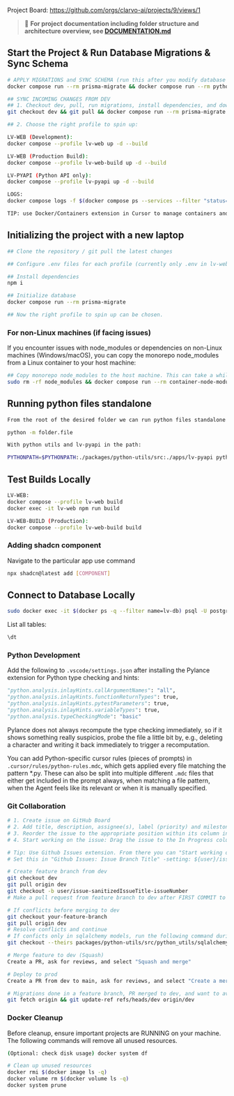 Project Board: https://github.com/orgs/clarvo-ai/projects/9/views/1

> 📖 **For project documentation including folder structure and architecture overview, see [DOCUMENTATION.md](./DOCUMENTATION.md)**

## Start the Project & Run Database Migrations & Sync Schema

```bash
# APPLY MIGRATIONS and SYNC SCHEMA (run this after you modify database schema .prisma files):
docker compose run --rm prisma-migrate && docker compose run --rm python-typegen

## SYNC INCOMING CHANGES FROM DEV
## 1. Checkout dev, pull, run migrations, install dependencies, and down all containers
git checkout dev && git pull && docker compose run --rm prisma-migrate && npm i && docker compose down

## 2. Choose the right profile to spin up:

LV-WEB (Development):
docker compose --profile lv-web up -d --build

LV-WEB (Production Build):
docker compose --profile lv-web-build up -d --build

LV-PYAPI (Python API only):
docker compose --profile lv-pyapi up -d --build

LOGS:
docker compose logs -f $(docker compose ps --services --filter "status=running")

TIP: use Docker/Containers extension in Cursor to manage containers and see logs
```

## Initializing the project with a new laptop

```bash
## Clone the repository / git pull the latest changes

## Configure .env files for each profile (currently only .env in lv-web based on .env.example)

## Install dependencies
npm i

## Initialize database
docker compose run --rm prisma-migrate

## Now the right profile to spin up can be chosen.
```

### For non-Linux machines (if facing issues)

If you encounter issues with node_modules or dependencies on non-Linux machines (Windows/macOS), you can copy the monorepo node_modules from a Linux container to your host machine:

```bash
## Copy monorepo node_modules to the host machine. This can take a while.
sudo rm -rf node_modules && docker compose run --rm container-node-modules && mv ./container_node_modules ./node_modules
```

## Running python files standalone

```bash
From the root of the desired folder we can run python files standalone by using the following command:

python -m folder.file

With python utils and lv-pyapi in the path:

PYTHONPATH=$PYTHONPATH:./packages/python-utils/src:./apps/lv-pyapi python -m folder.file

```

## Test Builds Locally

```bash
LV-WEB:
docker compose --profile lv-web build
docker exec -it lv-web npm run build

LV-WEB-BUILD (Production):
docker compose --profile lv-web-build build

```

### Adding shadcn component

Navigate to the particular app
use command

```bash
npx shadcn@latest add [COMPONENT]
```

## Connect to Database Locally

```bash
sudo docker exec -it $(docker ps -q --filter name=lv-db) psql -U postgres
```

List all tables:

```sql
\dt
```

### Python Development

Add the following to `.vscode/settings.json` after installing the Pylance extension for Python type checking and hints:

```Python
"python.analysis.inlayHints.callArgumentNames": "all",
"python.analysis.inlayHints.functionReturnTypes": true,
"python.analysis.inlayHints.pytestParameters": true,
"python.analysis.inlayHints.variableTypes": true,
"python.analysis.typeCheckingMode": "basic"
```

Pylance does not always recompute the type checking immediately, so if it shows something really suspicios, probe the file a little bit by, e.g., deleting a character and writing it back immediately to trigger a recomputation.

You can add Python-specific cursor rules (pieces of prompts) in `.cursor/rules/python-rules.mdc`, which gets applied every file matching the pattern \*.py. These can also be split into multiple different `.mdc` files that either get included in the prompt always, when matching a file pattern, when the Agent feels like its relevant or when it is manually specified.

### Git Collaboration

```bash
# 1. Create issue on GitHub Board
# 2. Add title, description, assignee(s), label (priority) and milestone
# 3. Reorder the issue to the appropriate position within its column in descending order of priority
# 4. Start working on the issue: Drag the issue to the In Progress column

# Tip: Use Github Issues extension. From there you can "Start working on issue" and it will automatically create a branch and checkout to it.
# Set this in "Github Issues: Issue Branch Title" -setting: ${user}/issue-${sanitizedIssueTitle}-${issueNumber}

# Create feature branch from dev
git checkout dev
git pull origin dev
git checkout -b user/issue-sanitizedIssueTitle-issueNumber
# Make a pull request from feature branch to dev after FIRST COMMIT to ensure visibility of the work being done.

# If conflicts before merging to dev
git checkout your-feature-branch
git pull origin dev
# Resolve conflicts and continue
# If conficts only in sqlalchemy models, run the following command during the merge
git checkout --theirs packages/python-utils/src/python_utils/sqlalchemy_models.py && git add packages/python-utils/src/python_utils/sqlalchemy_models.py && git merge --continue && docker compose run --rm prisma-migrate && docker compose run --rm python-typegen && git add packages/python-utils/src/python_utils/sqlalchemy_models.py && git commit -m "sync types" && git push

# Merge feature to dev (Squash)
Create a PR, ask for reviews, and select "Squash and merge"

# Deploy to prod
Create a PR from dev to main, ask for reviews, and select "Create a merge commit"

# Migrations done in a feature branch, PR merged to dev, and want to avoid hanging migrations in branch switch?
git fetch origin && git update-ref refs/heads/dev origin/dev
```

### Docker Cleanup

Before cleanup, ensure important projects are RUNNING on your machine. The following commands will remove all unused resources.

```bash
(Optional: check disk usage) docker system df

# Clean up unused resources
docker rmi $(docker image ls -q)
docker volume rm $(docker volume ls -q)
docker system prune
```
